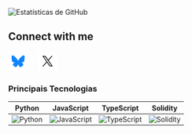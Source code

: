 

![Estatísticas de GitHub](https://github-readme-stats.vercel.app/api?username=JulioCesarXY&show_icons=true&theme=radical)

## Connect with me

<div style="display: flex; align-items: center; gap: 20px;">
  <!-- Bluesky -->
  <a href="https://bsky.app/profile/julio-cesar.com" target="_blank">
    <img src="https://github.com/edent/SuperTinyIcons/blob/master/images/svg/bluesky.svg" alt="Bluesky" width="40" height="40"/>
  </a>
  <!-- X (Twitter) -->
  <a href="https://x.com/genesis_x66" target="_blank">
    <img src="https://github.com/edent/SuperTinyIcons/blob/master/images/svg/x.svg" alt="X" width="40" height="40"/>
  </a>
</div>



### Principais Tecnologias

| Python | JavaScript | TypeScript | Solidity |
|--------|------------|------------|----------|
| <img src="https://cdn.jsdelivr.net/gh/devicons/devicon/icons/python/python-original.svg" alt="Python" width="40" height="40"/> | <img src="https://cdn.jsdelivr.net/gh/devicons/devicon/icons/javascript/javascript-original.svg" alt="JavaScript" width="40" height="40"/> | <img src="https://cdn.jsdelivr.net/gh/devicons/devicon/icons/typescript/typescript-original.svg" alt="TypeScript" width="40" height="40"/> | <img src="https://cdn.jsdelivr.net/gh/devicons/devicon/icons/solidity/solidity-original.svg" alt="Solidity" width="40" height="40"/> |

